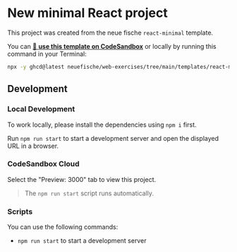 # New minimal React project

This project was created from the neue fische `react-minimal` template.

You can [🔗 **use this template on CodeSandbox**](https://codesandbox.io/p/sandbox/github/neuefische/web-exercises/tree/main/templates/react-minimal?file=/README.md) or locally by running this command in your Terminal:

```bash
npx -y ghcd@latest neuefische/web-exercises/tree/main/templates/react-minimal my-app
```

## Development

### Local Development

To work locally, please install the dependencies using `npm i` first.

Run `npm run start` to start a development server and open the displayed URL in a browser.

### CodeSandbox Cloud

Select the "Preview: 3000" tab to view this project.

> The `npm run start` script runs automatically.

### Scripts

You can use the following commands:

- `npm run start` to start a development server
